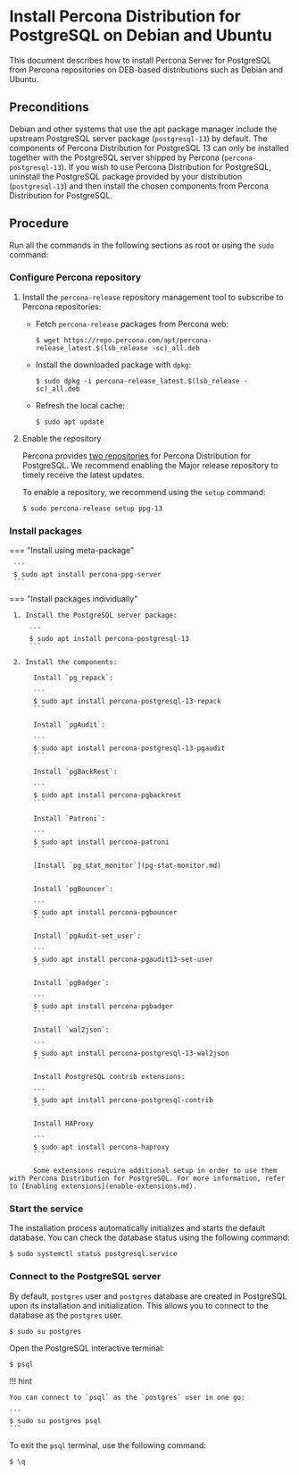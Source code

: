 # Install Percona Distribution for PostgreSQL on Debian and Ubuntu

This document describes how to install Percona Server for PostgreSQL from Percona repositories on DEB-based distributions such as Debian and Ubuntu.

## Preconditions

Debian and other systems that use the apt package manager include the upstream PostgreSQL server package (`postgresql-13`) by default. The components of Percona Distribution for PostgreSQL 13 can only be installed together with the PostgreSQL server shipped by Percona (`percona-postgresql-13`). If you wish to use Percona Distribution for PostgreSQL, uninstall the PostgreSQL package provided by your distribution (`postgresql-13`) and then install the chosen components from Percona Distribution for PostgreSQL.

## Procedure

Run all the commands in the following sections as root or using the `sudo` command:

### Configure Percona repository

1. Install the `percona-release` repository management tool to subscribe to Percona repositories:
 
     * Fetch `percona-release` packages from Percona web:

        ```
        $ wget https://repo.percona.com/apt/percona-release_latest.$(lsb_release -sc)_all.deb
        ```

     * Install the downloaded package with `dpkg`:

        ```
        $ sudo dpkg -i percona-release_latest.$(lsb_release -sc)_all.deb
        ```

     * Refresh the local cache:

        ```
        $ sudo apt update
        ```

2. Enable the repository

   Percona provides [two repositories](repo-overview.md) for Percona Distribution for PostgreSQL. We recommend enabling the Major release repository to timely receive the latest updates. 

   To enable a repository, we recommend using the `setup` command: 

   ```
   $ sudo percona-release setup ppg-13
   ```

### Install packages

=== "Install using meta-package"
     
     ```
     $ sudo apt install percona-ppg-server
     ```

=== "Install packages individually"

     1. Install the PostgreSQL server package:

         ```
         $ sudo apt install percona-postgresql-13
         ```

     2. Install the components:

          Install `pg_repack`:

          ```
          $ sudo apt install percona-postgresql-13-repack
          ```

          Install `pgAudit`:

          ```
          $ sudo apt install percona-postgresql-13-pgaudit
          ```

          Install `pgBackRest`:

          ```
          $ sudo apt install percona-pgbackrest
          ```

          Install `Patroni`:

          ```
          $ sudo apt install percona-patroni
          ```

          [Install `pg_stat_monitor`](pg-stat-monitor.md)


          Install `pgBouncer`:

          ```
          $ sudo apt install percona-pgbouncer
          ```

          Install `pgAudit-set_user`:

          ```
          $ sudo apt install percona-pgaudit13-set-user
          ```

          Install `pgBadger`:

          ```
          $ sudo apt install percona-pgbadger
          ```

          Install `wal2json`:

          ```
          $ sudo apt install percona-postgresql-13-wal2json
          ```

          Install PostgreSQL contrib extensions:

          ```
          $ sudo apt install percona-postgresql-contrib
          ```

          Install HAProxy

          ```
          $ sudo apt install percona-haproxy
          ```
          
          Some extensions require additional setup in order to use them with Percona Distribution for PostgreSQL. For more information, refer to [Enabling extensions](enable-extensions.md).

### Start the service

The installation process automatically initializes and starts the default database. You can check the database status using the following command:

```
$ sudo systemctl status postgresql.service
```

### Connect to the PostgreSQL server

By default, `postgres` user and `postgres` database are created in PostgreSQL upon its installation and initialization. This allows you to connect to the database as the `postgres` user.

```
$ sudo su postgres
```

Open the PostgreSQL interactive terminal:

```
$ psql
```

!!! hint

    You can connect to `psql` as the `postgres` user in one go:

    ```
    $ sudo su postgres psql
    ```

To exit the `psql` terminal, use the following command:

```
$ \q
```



